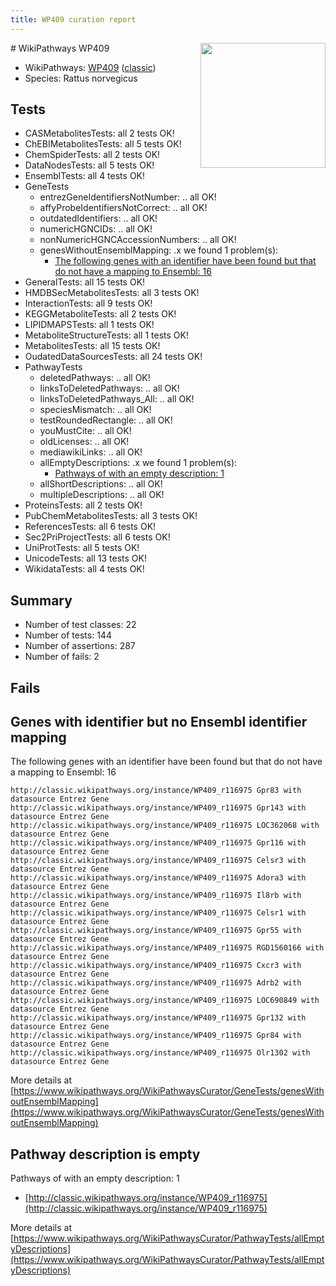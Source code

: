 ```yaml
---
title: WP409 curation report
---
```


<img style="float: right; width: 200px" src="https://upload.wikimedia.org/wikipedia/commons/thumb/8/83/Wplogo_with_text_500.png/640px-Wplogo_with_text_500.png" />
# WikiPathways WP409

* WikiPathways: [WP409](https://wikipathways.org/pathways/WP409) ([classic](https://classic.wikipathways.org/instance/WP409))
* Species: Rattus norvegicus
## Tests
* CASMetabolitesTests: all 2 tests OK!
* ChEBIMetabolitesTests: all 5 tests OK!
* ChemSpiderTests: all 2 tests OK!
* DataNodesTests: all 5 tests OK!
* EnsemblTests: all 4 tests OK!
* GeneTests
    * entrezGeneIdentifiersNotNumber: .. all OK!
    * affyProbeIdentifiersNotCorrect: .. all OK!
    * outdatedIdentifiers: .. all OK!
    * numericHGNCIDs: .. all OK!
    * nonNumericHGNCAccessionNumbers: .. all OK!
    * genesWithoutEnsemblMapping: .x we found 1 problem(s):
        * [The following genes with an identifier have been found but that do not have a mapping to Ensembl: 16](#c4e54313)
* GeneralTests: all 15 tests OK!
* HMDBSecMetabolitesTests: all 3 tests OK!
* InteractionTests: all 9 tests OK!
* KEGGMetaboliteTests: all 2 tests OK!
* LIPIDMAPSTests: all 1 tests OK!
* MetaboliteStructureTests: all 1 tests OK!
* MetabolitesTests: all 15 tests OK!
* OudatedDataSourcesTests: all 24 tests OK!
* PathwayTests
    * deletedPathways: .. all OK!
    * linksToDeletedPathways: .. all OK!
    * linksToDeletedPathways_All: .. all OK!
    * speciesMismatch: .. all OK!
    * testRoundedRectangle: .. all OK!
    * youMustCite: .. all OK!
    * oldLicenses: .. all OK!
    * mediawikiLinks: .. all OK!
    * allEmptyDescriptions: .x we found 1 problem(s):
        * [Pathways of with an empty description: 1](#798a4967)
    * allShortDescriptions: .. all OK!
    * multipleDescriptions: .. all OK!
* ProteinsTests: all 2 tests OK!
* PubChemMetabolitesTests: all 3 tests OK!
* ReferencesTests: all 6 tests OK!
* Sec2PriProjectTests: all 6 tests OK!
* UniProtTests: all 5 tests OK!
* UnicodeTests: all 13 tests OK!
* WikidataTests: all 4 tests OK!


## Summary

* Number of test classes: 22
* Number of tests: 144
* Number of assertions: 287
* Number of fails: 2

## Fails

<a name="c4e54313" />

## Genes with identifier but no Ensembl identifier mapping

The following genes with an identifier have been found but that do not have a mapping to Ensembl: 16
```
http://classic.wikipathways.org/instance/WP409_r116975 Gpr83 with datasource Entrez Gene
http://classic.wikipathways.org/instance/WP409_r116975 Gpr143 with datasource Entrez Gene
http://classic.wikipathways.org/instance/WP409_r116975 LOC362068 with datasource Entrez Gene
http://classic.wikipathways.org/instance/WP409_r116975 Gpr116 with datasource Entrez Gene
http://classic.wikipathways.org/instance/WP409_r116975 Celsr3 with datasource Entrez Gene
http://classic.wikipathways.org/instance/WP409_r116975 Adora3 with datasource Entrez Gene
http://classic.wikipathways.org/instance/WP409_r116975 Il8rb with datasource Entrez Gene
http://classic.wikipathways.org/instance/WP409_r116975 Celsr1 with datasource Entrez Gene
http://classic.wikipathways.org/instance/WP409_r116975 Gpr55 with datasource Entrez Gene
http://classic.wikipathways.org/instance/WP409_r116975 RGD1560166 with datasource Entrez Gene
http://classic.wikipathways.org/instance/WP409_r116975 Cxcr3 with datasource Entrez Gene
http://classic.wikipathways.org/instance/WP409_r116975 Adrb2 with datasource Entrez Gene
http://classic.wikipathways.org/instance/WP409_r116975 LOC690849 with datasource Entrez Gene
http://classic.wikipathways.org/instance/WP409_r116975 Gpr132 with datasource Entrez Gene
http://classic.wikipathways.org/instance/WP409_r116975 Gpr84 with datasource Entrez Gene
http://classic.wikipathways.org/instance/WP409_r116975 Olr1302 with datasource Entrez Gene
```

More details at [https://www.wikipathways.org/WikiPathwaysCurator/GeneTests/genesWithoutEnsemblMapping](https://www.wikipathways.org/WikiPathwaysCurator/GeneTests/genesWithoutEnsemblMapping)

<a name="798a4967" />

## Pathway description is empty

Pathways of with an empty description: 1

* [http://classic.wikipathways.org/instance/WP409_r116975](http://classic.wikipathways.org/instance/WP409_r116975)

More details at [https://www.wikipathways.org/WikiPathwaysCurator/PathwayTests/allEmptyDescriptions](https://www.wikipathways.org/WikiPathwaysCurator/PathwayTests/allEmptyDescriptions)

